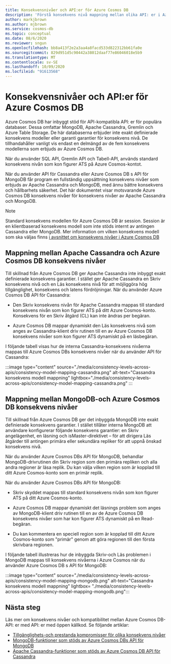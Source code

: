 ```yaml
---
title: Konsekvensnivåer och API:er för Azure Cosmos DB
description: 'Förstå konsekvens nivå mappning mellan olika API: er i Azure Cosmos DB och Apache Cassandra, MongoDB'
author: markjbrown
ms.author: mjbrown
ms.service: cosmos-db
ms.topic: conceptual
ms.date: 08/6/2020
ms.reviewer: sngun
ms.openlocfilehash: bb8a413f2e2a3aa4a8facd533d822312bb61fa0e
ms.sourcegitcommit: 829d951d5c90442a38012daaf77e86046018e5b9
ms.translationtype: MT
ms.contentlocale: sv-SE
ms.lasthandoff: 10/09/2020
ms.locfileid: "91613568"
---
```

# <a name="consistency-levels-and-azure-cosmos-db-apis"></a>Konsekvensnivåer och API:er för Azure Cosmos DB

Azure Cosmos DB har inbyggt stöd för API-kompatibla API: er för populära databaser. Dessa omfattar MongoDB, Apache Cassandra, Gremlin och Azure Table Storage. De här databaserna erbjuder inte exakt definierade konsekvens modeller eller garanti garantier för konsekvens nivå. De tillhandahåller vanligt vis endast en delmängd av de fem konsekvens modellerna som erbjuds av Azure Cosmos DB.

När du använder SQL API, Gremlin API och Tabell-API, används standard konsekvens nivån som kon figurer ATS på Azure Cosmos-kontot. 

När du använder API för Cassandra eller Azure Cosmos DB s API för MongoDB får program en fullständig uppsättning konsekvens nivåer som erbjuds av Apache Cassandra och MongoDB, med ännu bättre konsekvens och hållbarhets säkerhet. Det här dokumentet visar motsvarande Azure Cosmos DB konsekvens nivåer för konsekvens nivåer av Apache Cassandra och MongoDB.

> [!NOTE]
> Standard konsekvens modellen för Azure Cosmos DB är session. Session är en klientbaserad konsekvens modell som inte stöds internt av antingen Cassandra eller MongoDB. Mer information om vilken konsekvens modell som ska väljas finns [i avsnittet om konsekvens nivåer i Azure Cosmos DB](consistency-levels.md)

## <a name="mapping-between-apache-cassandra-and-azure-cosmos-db-consistency-levels"></a><a id="cassandra-mapping"></a>Mappning mellan Apache Cassandra och Azure Cosmos DB konsekvens nivåer

Till skillnad från Azure Cosmos DB ger Apache Cassandra inte inbyggt exakt definierade konsekvens garantier.  I stället ger Apache Cassandra en Skriv konsekvens nivå och en Läs konsekvens nivå för att möjliggöra hög tillgänglighet, konsekvens och latens fördröjningar. När du använder Azure Cosmos DB API för Cassandra: 

* Den Skriv konsekvens nivån för Apache Cassandra mappas till standard konsekvens nivån som kon figurer ATS på ditt Azure Cosmos-konto. Konsekvens för en Skriv åtgärd (CL) kan inte ändras per begäran.

* Azure Cosmos DB mappar dynamiskt den Läs konsekvens nivå som anges av Cassandra-klient driv rutinen till en av Azure Cosmos DB konsekvens nivåer som kon figurer ATS dynamiskt på en läsbegäran. 

I följande tabell visas hur de interna Cassandra-konsekvens nivåerna mappas till Azure Cosmos DBs konsekvens nivåer när du använder API för Cassandra:  

:::image type="content" source="./media/consistency-levels-across-apis/consistency-model-mapping-cassandra.png" alt-text="Cassandra konsekvens modell mappning" lightbox="./media/consistency-levels-across-apis/consistency-model-mapping-cassandra.png" :::

## <a name="mapping-between-mongodb-and-azure-cosmos-db-consistency-levels"></a><a id="mongo-mapping"></a>Mappning mellan MongoDB-och Azure Cosmos DB konsekvens nivåer

Till skillnad från Azure Cosmos DB ger det inbyggda MongoDB inte exakt definierade konsekvens garantier. I stället tillåter interna MongoDB att användare konfigurerar följande konsekvens garantier: en Skriv angelägenhet, en läsning och isMaster-direktivet – för att dirigera Läs åtgärder till antingen primära eller sekundära repliker för att uppnå önskad konsekvens nivå.

När du använder Azure Cosmos DBs API för MongoDB, behandlar MongoDB-drivrutinen din Skriv region som den primära repliken och alla andra regioner är läsa replik. Du kan välja vilken region som är kopplad till ditt Azure Cosmos-konto som en primär replik. 

När du använder Azure Cosmos DBs API för MongoDB:

* Skriv skyddet mappas till standard konsekvens nivån som kon figurer ATS på ditt Azure Cosmos-konto.

* Azure Cosmos DB mappar dynamiskt det läsnings problem som anges av MongoDB-klient driv rutinen till en av de Azure Cosmos DB konsekvens nivåer som har kon figurer ATS dynamiskt på en Read-begäran.  

* Du kan kommentera en speciell region som är kopplad till ditt Azure Cosmos-konto som "primär" genom att göra regionen till den första skrivbara regionen. 

I följande tabell illustreras hur de inbyggda Skriv-och Läs problemen i MongoDB mappas till konsekvens nivåerna i Azure Cosmos när du använder Azure Cosmos DB s API för MongoDB:

:::image type="content" source="./media/consistency-levels-across-apis/consistency-model-mapping-mongodb.png" alt-text="Cassandra konsekvens modell mappning" lightbox= "./media/consistency-levels-across-apis/consistency-model-mapping-mongodb.png":::

## <a name="next-steps"></a>Nästa steg

Läs mer om konsekvens nivåer och kompatibilitet mellan Azure Cosmos DB-API: er med API: er med öppen källkod. Se följande artiklar:

* [Tillgänglighets-och prestanda kompromisser för olika konsekvens nivåer](consistency-levels-tradeoffs.md)
* [MongoDB-funktioner som stöds av Azure Cosmos DBs API för MongoDB](mongodb-feature-support.md)
* [Apache Cassandra-funktioner som stöds av Azure Cosmos DB API för Cassandra](cassandra-support.md)
